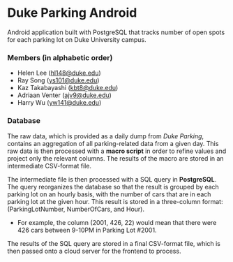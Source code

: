# Duke Parking Android
Android application built with PostgreSQL that tracks number of open spots for each parking lot on Duke University campus. 

### Members (in alphabetic order)
+ Helen Lee (hl148@duke.edu)
+ Ray Song (ys101@duke.edu)
+ Kaz Takabayashi (kbt8@duke.edu)
+ Adriaan Venter (ajv9@duke.edu)
+ Harry Wu (yw141@duke.edu)

### Database
The raw data, which is provided as a daily dump from *Duke Parking*, contains an aggregation of all parking-related data from  a given day. This raw data is then processed with a **macro script** in order to refine values and project only the relevant columns. The results of the macro are stored in an intermediate CSV-format file.

The intermediate file is then processed with a SQL query in **PostgreSQL**. The query reorganizes the database so that the result is grouped by each parking lot on an hourly basis, with the number of cars that are in each parking lot at the given hour. This result is stored in a three-column format: (ParkingLotNumber, NumberOfCars, and Hour). 
  + For example, the column (2001, 426, 22) would mean that there were 426 cars between 9-10PM in Parking Lot #2001.
  
The results of the SQL query are stored in a final CSV-format file, which is then passed onto a cloud server for the frontend to process.
